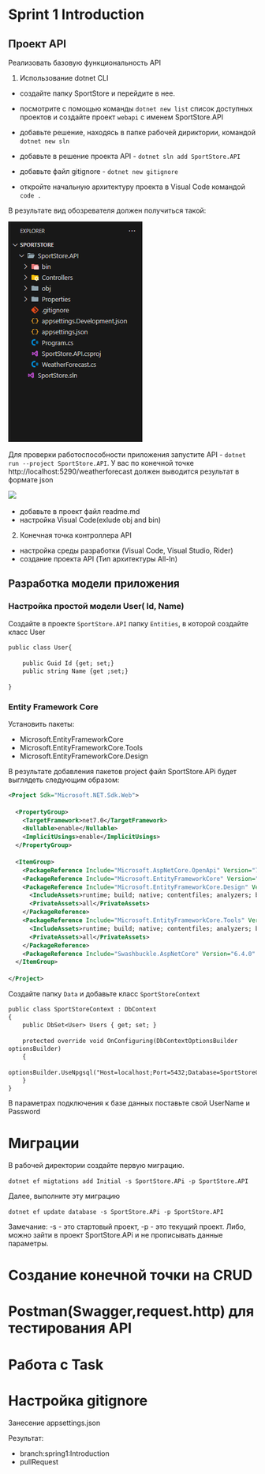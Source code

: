 # Sprint 1 Introduction


## Проект API

Реализовать базовую функциональность API
1. Использование dotnet CLI

- создайте папку SportStore и перейдите в нее.
- посмотрите с помощью команды ```dotnet new list``` список доступных проектов и создайте проект ```webapi``` с именем SportStore.API
- добавьте решение, находясь в папке рабочей дириктории, командой ```dotnet new sln```
- добавьте в решение проекта API - ```dotnet sln add SportStore.API```
- добавьте файл gitignore - ```dotnet new gitignore```

- откройте начальную архитектуру проекта в Visual Code командой ```code .```

В результате вид обозревателя должен получиться такой:

![](sprint1_1.png)

Для проверки работоспособности приложения запустите API - ```dotnet run --project SportStore.API```. У вас по конечной точке http://localhost:5290/weatherforecast должен выводится результат в формате json

![](spring1_2.png)

- добавьте в проект файл readme.md
- настройка Visual Code(exlude obj and bin)

2. Конечная точка контроллера API

- настройка среды разработки (Visual Code, Visual Studio, Rider)
- создание проекта API (Тип архитектуры All-In)

## Разработка модели приложения

### Настройка простой модели User( Id, Name)

Создайте в проекте ```SportStore.API``` папку ```Entities```, в которой создайте класс User

```Csharp
public class User{

    public Guid Id {get; set;}
    public string Name {get ;set;}

}
```

### Entity Framework Core

Установить пакеты:

- Microsoft.EntityFrameworkCore
- Microsoft.EntityFrameworkCore.Tools
- Microsoft.EntityFrameworkCore.Design

В результате добавления пакетов project файл SportStore.APi будет выглядеть следующим образом:

```xml
<Project Sdk="Microsoft.NET.Sdk.Web">

  <PropertyGroup>
    <TargetFramework>net7.0</TargetFramework>
    <Nullable>enable</Nullable>
    <ImplicitUsings>enable</ImplicitUsings>
  </PropertyGroup>

  <ItemGroup>
    <PackageReference Include="Microsoft.AspNetCore.OpenApi" Version="7.0.5" />
    <PackageReference Include="Microsoft.EntityFrameworkCore" Version="7.0.20" />
    <PackageReference Include="Microsoft.EntityFrameworkCore.Design" Version="7.0.20">
      <IncludeAssets>runtime; build; native; contentfiles; analyzers; buildtransitive</IncludeAssets>
      <PrivateAssets>all</PrivateAssets>
    </PackageReference>
    <PackageReference Include="Microsoft.EntityFrameworkCore.Tools" Version="7.0.20">
      <IncludeAssets>runtime; build; native; contentfiles; analyzers; buildtransitive</IncludeAssets>
      <PrivateAssets>all</PrivateAssets>
    </PackageReference>
    <PackageReference Include="Swashbuckle.AspNetCore" Version="6.4.0" />
  </ItemGroup>

</Project>

```

Создайте папку ```Data``` и добавьте класс ```SportStoreContext```

```Csharp
public class SportStoreContext : DbContext
{
    public DbSet<User> Users { get; set; }
    
    protected override void OnConfiguring(DbContextOptionsBuilder optionsBuilder)
    {
        optionsBuilder.UseNpgsql("Host=localhost;Port=5432;Database=SportStoreCourse;Username=;Password=");
    }
}
```

В параметрах подключения к базе данных поставьте свой UserName и Password


# Миграции

В рабочей директории создайте первую миграцию.

```dotnet ef migtations add Initial -s SportStore.APi -p SportStore.API```

Далее, выполните эту миграцию

```dotnet ef update database -s SportStore.APi -p SportStore.API```

Замечание: -s - это стартовый проект, -p - это текущий проект. Либо, можно зайти в проект SportStore.APi и не прописывать данные параметры.

# Создание конечной точки на CRUD

# Postman(Swagger,request.http) для тестирования API
# Работа с Task
# Настройка gitignore
Занесение appsettings.json 


Результат:
- branch:spring1:Introduction
- pullRequest